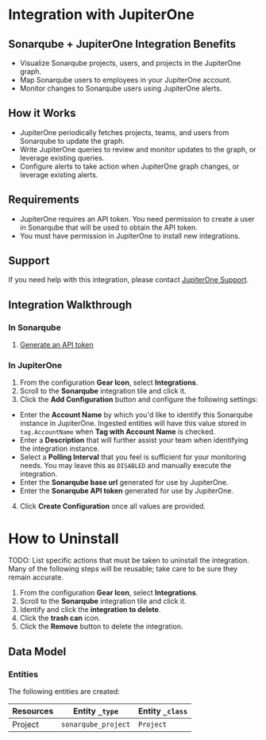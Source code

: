 # Integration with JupiterOne

## Sonarqube + JupiterOne Integration Benefits

- Visualize Sonarqube projects, users, and projects in the JupiterOne graph.
- Map Sonarqube users to employees in your JupiterOne account.
- Monitor changes to Sonarqube users using JupiterOne alerts.

## How it Works

- JupiterOne periodically fetches projects, teams, and users from Sonarqube to
  update the graph.
- Write JupiterOne queries to review and monitor updates to the graph, or
  leverage existing queries.
- Configure alerts to take action when JupiterOne graph changes, or leverage
  existing alerts.

## Requirements

- JupiterOne requires an API token. You need permission to create a user in
  Sonarqube that will be used to obtain the API token.
- You must have permission in JupiterOne to install new integrations.

## Support

If you need help with this integration, please contact
[JupiterOne Support](https://support.jupiterone.io).

## Integration Walkthrough

### In Sonarqube

1. [Generate an API token](https://docs.sonarqube.org/latest/user-guide/user-token/)

### In JupiterOne

1. From the configuration **Gear Icon**, select **Integrations**.
2. Scroll to the **Sonarqube** integration tile and click it.
3. Click the **Add Configuration** button and configure the following settings:

- Enter the **Account Name** by which you'd like to identify this Sonarqube
  instance in JupiterOne. Ingested entities will have this value stored in
  `tag.AccountName` when **Tag with Account Name** is checked.
- Enter a **Description** that will further assist your team when identifying
  the integration instance.
- Select a **Polling Interval** that you feel is sufficient for your monitoring
  needs. You may leave this as `DISABLED` and manually execute the integration.
- Enter the **Sonarqube base url** generated for use by JupiterOne.
- Enter the **Sonarqube API token** generated for use by JupiterOne.

4. Click **Create Configuration** once all values are provided.

# How to Uninstall

TODO: List specific actions that must be taken to uninstall the integration.
Many of the following steps will be reusable; take care to be sure they remain
accurate.

1. From the configuration **Gear Icon**, select **Integrations**.
2. Scroll to the **Sonarqube** integration tile and click it.
3. Identify and click the **integration to delete**.
4. Click the **trash can** icon.
5. Click the **Remove** button to delete the integration.

<!-- {J1_DOCUMENTATION_MARKER_START} -->
<!--
********************************************************************************
NOTE: ALL OF THE FOLLOWING DOCUMENTATION IS GENERATED USING THE
"j1-integration document" COMMAND. DO NOT EDIT BY HAND! PLEASE SEE THE DEVELOPER
DOCUMENTATION FOR USAGE INFORMATION:

https://github.com/JupiterOne/sdk/blob/master/docs/integrations/development.md
********************************************************************************
-->

## Data Model

### Entities

The following entities are created:

| Resources | Entity `_type`      | Entity `_class` |
| --------- | ------------------- | --------------- |
| Project   | `sonarqube_project` | `Project`       |

<!--
********************************************************************************
END OF GENERATED DOCUMENTATION AFTER BELOW MARKER
********************************************************************************
-->
<!-- {J1_DOCUMENTATION_MARKER_END} -->
